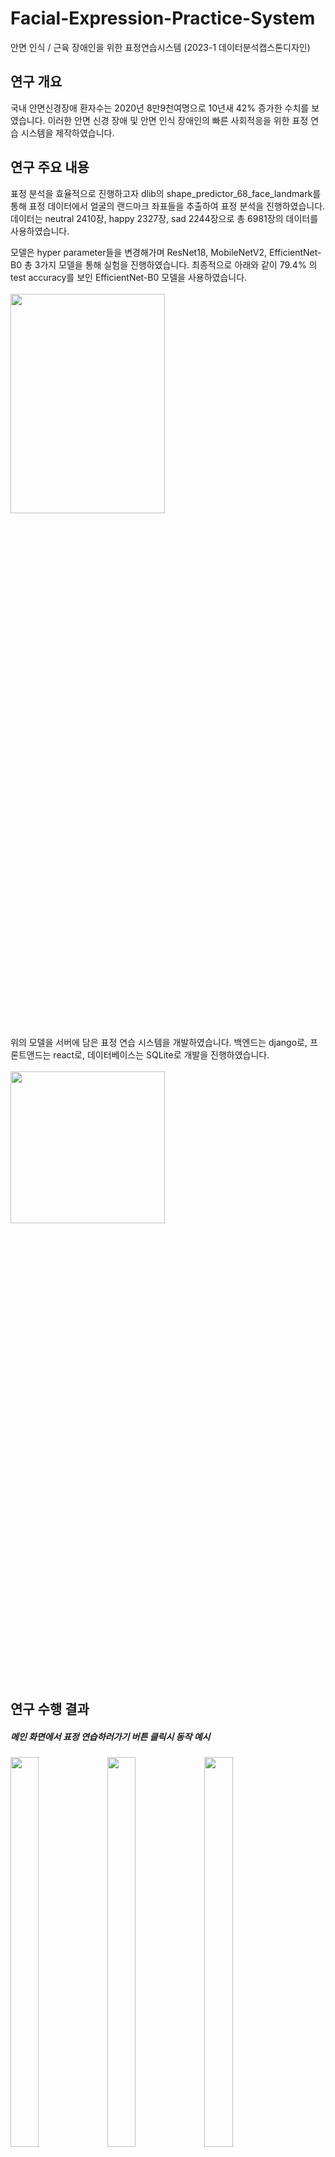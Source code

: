 # Facial-Expression-Practice-System
안면 인식 / 근육 장애인을 위한 표정연습시스템 (2023-1 데이터분석캡스톤디자인)

## 연구 개요
국내 안면신경장애 환자수는 2020년 8만9천여명으로 10년새 42% 증가한 수치를 보였습니다. 이러한 안면 신경 장애 및 안면 인식 장애인의 빠른 사회적응을 위한 표정 연습 시스템을 제작하였습니다.

## 연구 주요 내용
표정 분석을 효율적으로 진행하고자 dlib의 shape_predictor_68_face_landmark를 통해 표정 데이터에서 얼굴의 랜드마크 좌표들을 추출하여 표정 분석을 진행하였습니다. 데이터는 neutral 2410장, happy 2327장, sad 2244장으로 총 6981장의 데이터를 사용하였습니다.

모델은 hyper parameter들을 변경해가며 ResNet18, MobileNetV2, EfficientNet-B0 총 3가지 모델을 통해 실험을 진행하였습니다. 최종적으로 아래와 같이 79.4% 의 test accuracy를 보인 EfficientNet-B0 모델을 사용하였습니다.
<br><br><img src = "https://github.com/jeongmin1217/Facial-Expression-Practice-System/assets/79658037/54337efc-4a46-4e4f-ab33-afcfb6ba58e8" width="70%" height="30%">
<br><br>
위의 모델을 서버에 담은 표정 연습 시스템을 개발하였습니다. 백엔드는 django로, 프론트앤드는 react로, 데이터베이스는 SQLite로 개발을 진행하였습니다.
<br><br><img src = "https://github.com/jeongmin1217/Facial-Expression-Practice-System/assets/79658037/64974ea1-74e8-4de2-9df4-8a7cf72aea96" width="70%" height="25%">

## 연구 수행 결과
<h5>메인 화면에서 표정 연습하러가기 버튼 클릭시 동작 예시</h5>
<img src = "https://github.com/jeongmin1217/Facial-Expression-Practice-System/assets/79658037/78eb4946-4e20-400a-8439-0f5447da37b6" width="30%" height="40%">
<img src = "https://github.com/jeongmin1217/Facial-Expression-Practice-System/assets/79658037/02d6af8f-ecdc-486d-9e75-59ea36600935" width="30%" height="40%">
<img src = "https://github.com/jeongmin1217/Facial-Expression-Practice-System/assets/79658037/82e48dc2-8cc7-43d8-9c56-a97bfda89792" width="30%" height="40%">
<img src = "https://github.com/jeongmin1217/Facial-Expression-Practice-System/assets/79658037/22030351-2431-4469-9ea9-8a13375dcfc8" width="35%" height="40%">
<img src = "https://github.com/jeongmin1217/Facial-Expression-Practice-System/assets/79658037/0486760a-07da-44ee-baf5-4420a268637d" width="35%" height="40%">
<h5>메인 화면에서 표정 맞추러가기 버튼 클릭시 동작 예시</h5>
<img src = "https://github.com/jeongmin1217/Facial-Expression-Practice-System/assets/79658037/58c52b20-eaf1-4466-995e-a1571aa987c2" width="35%" height="40%">
<img src = "https://github.com/jeongmin1217/Facial-Expression-Practice-System/assets/79658037/e19cac1f-cd9d-46bf-98f2-d2cc3956b799" width="35%" height="40%"> <br>
<img src = "https://github.com/jeongmin1217/Facial-Expression-Practice-System/assets/79658037/708f4a76-e88d-4778-9dd8-09621203d9d0" width="35%" height="40%">
<img src = "https://github.com/jeongmin1217/Facial-Expression-Practice-System/assets/79658037/17d9ff4b-1360-402d-bd77-2e3e7b739e14" width="35%" height="40%"> <br>
<p>표정 연습시스템의 메인 화면에서 표정 연습하러가기를 클릭시, 사용자의 화면이 나오며 시작 버튼을 누르면 랜덤하게 지어야할 표정이 등장합니다. 그리고 사용자는 해당 표정을 30초간 유지하고 있을 시 정답처리가 됩니다. 또한, 메인 화면에서 표정 맞추러 가기를 클릭하면, 랜덤하게 사진이 등장하며 해당 사진이 표현하고 있는 감정을 선택해야 합니다. 정답을 맞춘 후 닫기 버튼을 누르면 페이지가 리랜더링 되며 랜덤하게 다른 사진이 등장합니다. </p>
## Main Functions
1. Score data in calendar
2. Score changes in realtime
3. Stats of score which can give user feedback

## More To Do
1. Consider the case when user do many times of recording in one day
2. Provide the stats of score when you click the score of specific date on calendar
3. Consider more accurate & diverse factors about calculating the concentration score

